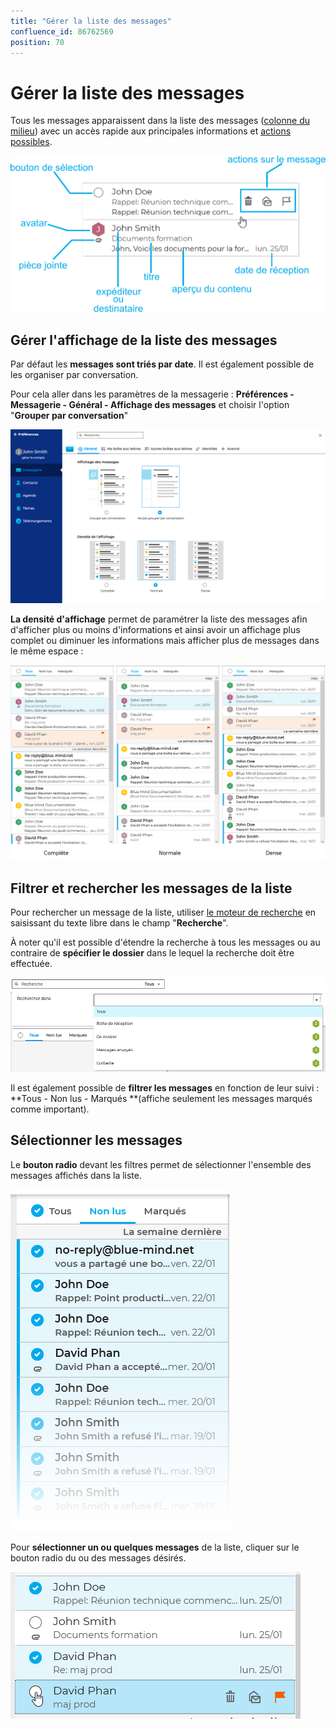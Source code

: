 ```yaml
---
title: "Gérer la liste des messages"
confluence_id: 86762569
position: 70
---
```

# Gérer la liste des messages


Tous les messages apparaissent dans la liste des messages ([colonne du milieu](/Guide_de_l_utilisateur/La_messagerie_4.7/Découvrir_la_messagerie/)) avec un accès rapide aux principales informations et [actions possibles](/Guide_de_l_utilisateur/La_messagerie_4.7/Classer_et_suivre_les_messages/).


![](../../attachments/86762569/86764503.png)

## Gérer l'affichage de la liste des messages

Par défaut les **messages sont triés par date**. Il est également possible de les organiser par conversation.

Pour cela aller dans les paramètres de la messagerie : **Préférences - Messagerie - Général - Affichage des messages** et choisir l'option "**Grouper par conversation**"


![](../../attachments/86762569/86764502.png)


**La densité d'affichage** permet de paramétrer la liste des messages afin d'afficher plus ou moins d'informations et ainsi avoir un affichage plus complet ou diminuer les informations mais afficher plus de messages dans le même espace :

![](../../attachments/86762569/86764501.png)


## Filtrer et rechercher les messages de la liste

Pour rechercher un message de la liste, utiliser [le moteur de recherche](/Guide_de_l_utilisateur/Découvrir_la_solution_BlueMind/) en saisissant du texte libre dans le champ "**Recherche**".

À noter qu'il est possible d'étendre la recherche à tous les messages ou au contraire de **spécifier le dossier** dans le lequel la recherche doit être effectuée.

![](../../attachments/86762569/86764500.png)

Il est également possible de **filtrer les messages** en fonction de leur suivi : **Tous - Non lus - Marqués **(affiche seulement les messages marqués comme important).


## Sélectionner les messages

Le **bouton radio** devant les filtres permet de sélectionner l'ensemble des messages affichés dans la liste.

![](../../attachments/86762569/86764499.png)


Pour **sélectionner un ou quelques messages** de la liste, cliquer sur le bouton radio du ou des messages désirés.

![](../../attachments/86762569/86764498.png)


